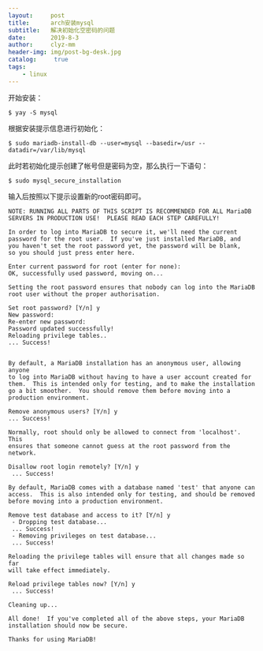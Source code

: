 ```yaml
---
layout:     post
title:      arch安装mysql
subtitle:   解决初始化空密码的问题
date:       2019-8-3
author:     clyz-mm
header-img: img/post-bg-desk.jpg
catalog: 	 true
tags:
    - linux
---  
```

开始安装：  

    $ yay -S mysql  

根据安装提示信息进行初始化：  

    $ sudo mariadb-install-db --user=mysql --basedir=/usr --datadir=/var/lib/mysql  

此时若初始化提示创建了帐号但是密码为空，那么执行一下语句：  

    $ sudo mysql_secure_installation  

输入后按照以下提示设置新的root密码即可。
    
    NOTE: RUNNING ALL PARTS OF THIS SCRIPT IS RECOMMENDED FOR ALL MariaDB
    SERVERS IN PRODUCTION USE!  PLEASE READ EACH STEP CAREFULLY!

    In order to log into MariaDB to secure it, we'll need the current
    password for the root user.  If you've just installed MariaDB, and
    you haven't set the root password yet, the password will be blank,
    so you should just press enter here.

    Enter current password for root (enter for none):
    OK, successfully used password, moving on...

    Setting the root password ensures that nobody can log into the MariaDB
    root user without the proper authorisation.

    Set root password? [Y/n] y
    New password:
    Re-enter new password:
    Password updated successfully!
    Reloading privilege tables..
    ... Success!


    By default, a MariaDB installation has an anonymous user, allowing anyone
    to log into MariaDB without having to have a user account created for
    them.  This is intended only for testing, and to make the installation
    go a bit smoother.  You should remove them before moving into a
    production environment.

    Remove anonymous users? [Y/n] y
    ... Success!

    Normally, root should only be allowed to connect from 'localhost'.  This
    ensures that someone cannot guess at the root password from the network.
    
    Disallow root login remotely? [Y/n] y
     ... Success!
    
    By default, MariaDB comes with a database named 'test' that anyone can
    access.  This is also intended only for testing, and should be removed
    before moving into a production environment.
    
    Remove test database and access to it? [Y/n] y
     - Dropping test database...
     ... Success!
     - Removing privileges on test database...
     ... Success!

    Reloading the privilege tables will ensure that all changes made so far
    will take effect immediately.

    Reload privilege tables now? [Y/n] y
     ... Success!

    Cleaning up...

    All done!  If you've completed all of the above steps, your MariaDB
    installation should now be secure.

    Thanks for using MariaDB!
